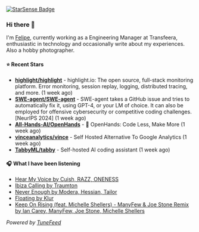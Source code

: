 <a href="https://starsense.app/developer-types" target="_blank"><img src="https://starsense.app/api/badge/?user=valtlfelipe" alt="StarSense Badge"></a>

### Hi there 👋

I'm [Felipe](https://felipevm.com), currently working as a Engineering Manager at Transfeera, enthusiastic in technology and occasionally write about my experiences. Also a hobby photographer.

#### ⭐ Recent Stars
- **[highlight/highlight](https://github.com/highlight/highlight)** - highlight.io: The open source, full-stack monitoring platform. Error monitoring, session replay, logging, distributed tracing, and more. (1 week ago)
- **[SWE-agent/SWE-agent](https://github.com/SWE-agent/SWE-agent)** - SWE-agent takes a GitHub issue and tries to automatically fix it, using GPT-4, or your LM of choice. It can also be employed for offensive cybersecurity or competitive coding challenges. [NeurIPS 2024]  (1 week ago)
- **[All-Hands-AI/OpenHands](https://github.com/All-Hands-AI/OpenHands)** - 🙌 OpenHands: Code Less, Make More (1 week ago)
- **[vinceanalytics/vince](https://github.com/vinceanalytics/vince)** - Self Hosted Alternative To Google Analytics (1 week ago)
- **[TabbyML/tabby](https://github.com/TabbyML/tabby)** - Self-hosted AI coding assistant (1 week ago)

#### 🎧 What I have been listening
- [Hear My Voice by Cuish, RAZZ, ONENESS](https://open.spotify.com/track/7kzS0K0Tq7pHfegz77Yqwe)
- [Ibiza Calling by Traumton](https://open.spotify.com/track/6wC0Rmr8huuwilX25lygKn)
- [Never Enough by Modera, Hessian, Tailor](https://open.spotify.com/track/7ytgzwRBN7DYMcIgH8uovo)
- [Floating by Klur](https://open.spotify.com/track/4qzIWW9yArNdpuqc9SbtJH)
- [Keep On Rising (feat. Michelle Shellers) - ManyFew &amp; Joe Stone Remix by Ian Carey, ManyFew, Joe Stone, Michelle Shellers](https://open.spotify.com/track/16875gBT6JDTkstpu22ESZ)

_Powered by [TuneFeed](https://tunefeed.app?ref=github.com)_



